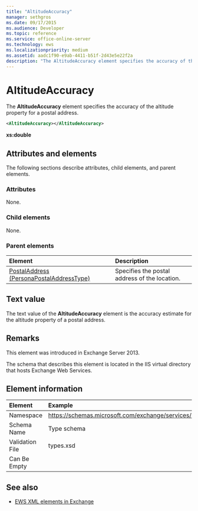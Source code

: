 ```yaml
---
title: "AltitudeAccuracy"
manager: sethgros
ms.date: 09/17/2015
ms.audience: Developer
ms.topic: reference
ms.service: office-online-server
ms.technology: ews
ms.localizationpriority: medium
ms.assetid: aadc1f90-e9ab-4411-b51f-2d43e5e22f2a
description: "The AltitudeAccuracy element specifies the accuracy of the altitude property for a postal address."
---
```


# AltitudeAccuracy

The **AltitudeAccuracy** element specifies the accuracy of the altitude property for a postal address. 
  
```XML
<AltitudeAccuracy></AltitudeAccuracy>
```

 **xs:double**
## Attributes and elements

The following sections describe attributes, child elements, and parent elements.
  
### Attributes

None.
  
### Child elements

None.
  
### Parent elements

|**Element**|**Description**|
|:-----|:-----|
|[PostalAddress (PersonaPostalAddressType)](postaladdress-personapostaladdresstype.md) <br/> |Specifies the postal address of the location.  <br/> |
   
## Text value

The text value of the **AltitudeAccuracy** element is the accuracy estimate for the altitude property of a postal address. 
  
## Remarks

This element was introduced in Exchange Server 2013.
  
The schema that describes this element is located in the IIS virtual directory that hosts Exchange Web Services.
  
## Element information

|**Element**|**Example**|
|:-----|:-----|
|Namespace  <br/> |https://schemas.microsoft.com/exchange/services/2006/types  <br/> |
|Schema Name  <br/> |Type schema  <br/> |
|Validation File  <br/> |types.xsd  <br/> |
|Can Be Empty  <br/> ||
   
## See also

- [EWS XML elements in Exchange](ews-xml-elements-in-exchange.md)

